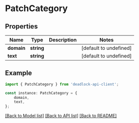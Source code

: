 # PatchCategory


## Properties

Name | Type | Description | Notes
------------ | ------------- | ------------- | -------------
**domain** | **string** |  | [default to undefined]
**text** | **string** |  | [default to undefined]

## Example

```typescript
import { PatchCategory } from 'deadlock-api-client';

const instance: PatchCategory = {
    domain,
    text,
};
```

[[Back to Model list]](../README.md#documentation-for-models) [[Back to API list]](../README.md#documentation-for-api-endpoints) [[Back to README]](../README.md)
